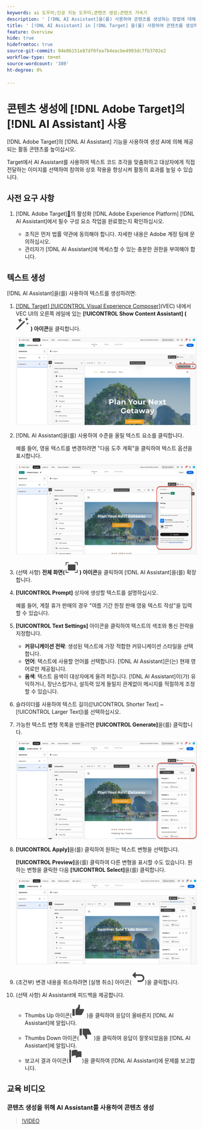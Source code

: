 ```yaml
---
keywords: ai 도우미;인공 지능 도우미;콘텐츠 생성;콘텐츠 가속기
description: ' [!DNL AI Assistant]을(를) 사용하여 콘텐츠를 생성하는 방법에 대해 알아봅니다.'
title: ' [!DNL AI Assistant] in [!DNL Target] 을(를) 사용하여 콘텐츠를 생성하는 방법'
feature: Overview
hide: true
hidefromtoc: true
source-git-commit: 04e06151e87df0fea7b4eacbe4993dc7fb3702e2
workflow-type: tm+mt
source-wordcount: '389'
ht-degree: 0%

---
```


# 콘텐츠 생성에 [!DNL Adobe Target]의 [!DNL AI Assistant] 사용

[!DNL Adobe Target]의 [!DNL AI Assistant] 기능을 사용하여 생성 AI에 의해 제공되는 활동 콘텐츠를 높이십시오.

Target에서 AI Assistant를 사용하여 텍스트 코드 조각을 맞춤화하고 대상자에게 직접 전달하는 이미지를 선택하여 참여와 상호 작용을 향상시켜 활동의 효과를 높일 수 있습니다.

## 사전 요구 사항

1. [!DNL Adobe Target][&#128279;](/help/main/c-intro/enabling-ai-assistant.md)의 활성화 [!DNL Adobe Experience Platform] [!DNL AI Assistant]에서 필수 구성 요소 작업을 완료했는지 확인하십시오.

   * 조직은 먼저 법률 약관에 동의해야 합니다. 자세한 내용은 Adobe 계정 팀에 문의하십시오.
   * 관리자가 [!DNL AI Assistant]에 액세스할 수 있는 충분한 권한을 부여해야 합니다.

## 텍스트 생성

[!DNL AI Assistant]을(를) 사용하여 텍스트를 생성하려면:

1. [[!DNL Target] [!UICONTROL Visual Experience Composer]](/help/main/c-experiences/c-visual-experience-composer/viztarget-options.md)(VEC) 내에서 VEC UI의 오른쪽 레일에 있는 **[!UICONTROL Show Content Assistant] (![Show Content Assistant icon](/help/main/assets/icons/MagicWand.svg) ) 아이콘**&#x200B;을 클릭합니다.

   ![Content Assistant 표시 아이콘](/help/main/c-intro/assets/ai-assistant-conntet-generation-icon.png)

1. [!DNL AI Assistant]을(를) 사용하여 수준을 올릴 텍스트 요소를 클릭합니다.

   예를 들어, 영웅 텍스트를 변경하려면 &quot;다음 도주 계획&quot;을 클릭하여 텍스트 옵션을 표시합니다.

   ![텍스트 설정 창](/help/main/c-intro/assets/ai-text-settings.png)

1. (선택 사항) **전체 화면(![전체 화면 아이콘](/help/main/assets/icons/FullScreen.svg) ) 아이콘**&#x200B;을 클릭하여 [!DNL AI Assistant]을(를) 확장합니다.

1. **[!UICONTROL Prompt]** 상자에 생성할 텍스트를 설명하십시오.

   예를 들어, 계절 휴가 판매의 경우 &quot;여름 기간 한정 판매 영웅 텍스트 작성&quot;을 입력할 수 있습니다.

1. **[!UICONTROL Text Settings]** 아이콘을 클릭하여 텍스트의 색조와 통신 전략을 지정합니다.

   * **커뮤니케이션 전략**: 생성된 텍스트에 가장 적합한 커뮤니케이션 스타일을 선택합니다.
   * **언어**: 텍스트에 사용할 언어를 선택합니다. [!DNL AI Assistant]은(는) 현재 영어로만 제공됩니다.
   * **음색**: 텍스트 음색이 대상자에게 울려 퍼집니다. [!DNL AI Assistant]이(가) 유익하거나, 장난스럽거나, 설득력 있게 들릴지 관계없이 메시지를 적절하게 조정할 수 있습니다.

1. 슬라이더를 사용하여 텍스트 길이([!UICONTROL Shorter Text] ~ [!UICONTROL Larger Text])를 선택하십시오.

1. 가능한 텍스트 변형 목록을 만들려면 **[!UICONTROL Generate]**&#x200B;을(를) 클릭합니다.

   ![AI 길잡이 텍스트 변형](/help/main/c-intro/assets/ai-variations-text.png)

1. **[!UICONTROL Apply]**&#x200B;을(를) 클릭하여 원하는 텍스트 변형을 선택합니다.

   **[!UICONTROL Preview]**&#x200B;을(를) 클릭하여 다른 변형을 표시할 수도 있습니다. 원하는 변형을 클릭한 다음 **[!UICONTROL Select]**&#x200B;을(를) 클릭합니다.

   ![생성된 텍스트가 있는 AI 길잡이](/help/main/c-intro/assets/ai-text-done.png)

1. (조건부) 변경 내용을 취소하려면 [실행 취소] 아이콘(![실행 취소 아이콘](/help/main/assets/icons/Undo.svg))을 클릭합니다.

1. (선택 사항) AI Assistant에 피드백을 제공합니다.

   * Thumbs Up 아이콘(![Thumbs Up 아이콘](/help/main/assets/icons/ThumbUp.svg) )을 클릭하여 응답이 올바른지 [!DNL AI Assistant]에 알립니다.
   * Thumbs Down 아이콘(![Thumbs Down 아이콘](/help/main/assets/icons/ThumbDown.svg) )을 클릭하여 응답이 잘못되었음을 [!DNL AI Assistant]에 알립니다.
   * 보고서 결과 아이콘(![보고서 결과 아이콘](/help/main/assets/icons/Flag.svg))을 클릭하여 [!DNL AI Assistant]에 문제를 보고합니다.

## 교육 비디오

### 콘텐츠 생성을 위해 AI Assistant를 사용하여 콘텐츠 생성

>[!VIDEO](https://video.tv.adobe.com/v/3434635/?learn=on">https://video.tv.adobe.com/v/3434635/?learn=on)








